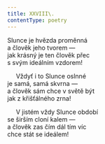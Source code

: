 ```yaml
---
title: XXVIII\.
contentType: poetry
---
```


<section>

Slunce je hvězda proměnná  
a člověk jeho tvorem —  
jak krásný je ten člověk přec  
s svým ideálním vzdorem!

</section>

<section>

     Vždyť i to Slunce oslnné  
je samá, samá skvrna —  
a člověk sám chce v světě být  
jak z křišťálného zrna!

</section>

<section>

     V jistém vždy Slunce období  
se širším cloní kalem —  
a člověk zas čím dál tím víc  
chce stát se ideálem!

</section>
